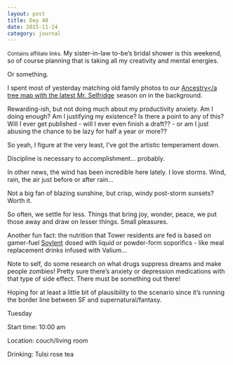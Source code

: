 ```yaml
---
layout: post
title: Day 40
date: 2015-11-24
category: journal
---
```


<small>Contains affiliate links.</small> My sister-in-law to-be’s bridal shower is this weekend, so of course planning that is taking all my creativity and mental energies. 

Or something. 

I spent most of yesterday matching old family photos to our <a href="http://www.ancestry.ca">Ancestry</a tree map with the latest <a  href="http://www.amazon.ca/gp/product/B00R6HLPCM/ref=as_li_tf_tl?ie=UTF8&camp=15121&creative=330641&creativeASIN=B00R6HLPCM&linkCode=as2&tag=kaie06-20">Mr. Selfridge</a><img src="http://ir-ca.amazon-adsystem.com/e/ir?t=kaie06-20&l=as2&o=15&a=B00R6HLPCM" width="1" height="1" border="0" alt="" style="border:none !important; margin:0px !important;">
 season on in the background. 
 
 Rewarding-ish, but not doing much about my productivity anxiety. Am I doing enough? Am I justifying my existence? Is there a point to any of this? Will I ever get published - will I ever even finish a draft?? - or am I just abusing the chance to be lazy for half a year or more?? 
 
 So yeah, I figure at the very least, I’ve got the artistic temperament down. 
 
 Discipline is necessary to accomplishment… probably. 
 
 In other news, the wind has been incredible here lately. I love storms. Wind, rain, the air just before or after rain… 
 
 Not a big fan of blazing sunshine, but crisp, windy post-storm sunsets? Worth it. 
 
 So often, we settle for less. Things that bring joy, wonder, peace, we put those away and draw on lesser things. Small pleasures. 

Another fun fact: the nutrition that Tower residents are fed is based on gamer-fuel <a  href="http://www.amazon.ca/gp/product/B00NL2COGC/ref=as_li_tf_tl?ie=UTF8&camp=15121&creative=330641&creativeASIN=B00NL2COGC&linkCode=as2&tag=kaie06-20">Soylent</a><img src="http://ir-ca.amazon-adsystem.com/e/ir?t=kaie06-20&l=as2&o=15&a=B00NL2COGC" width="1" height="1" border="0" alt="" style="border:none !important; margin:0px !important;" />
 dosed with liquid or powder-form soporifics - like meal replacement drinks infused with Valium… 

Note to self, do some research on what drugs suppress dreams and make people zombies! Pretty sure there’s anxiety or depression medications with that type of side effect. There must be something out there! 

Hoping for at least a little bit of plausibility to the scenario since it’s running the border line between SF and supernatural/fantasy.


Tuesday

Start time: 10:00 am

Location: couch/living room

Drinking: Tulsi rose tea
